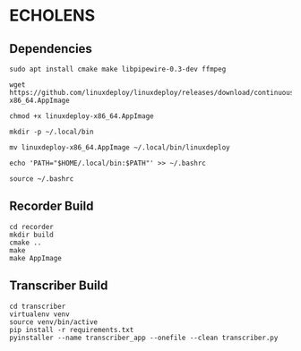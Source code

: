 # ECHOLENS


## Dependencies

```
sudo apt install cmake make libpipewire-0.3-dev ffmpeg
```
```
wget https://github.com/linuxdeploy/linuxdeploy/releases/download/continuous/linuxdeploy-x86_64.AppImage
```
```
chmod +x linuxdeploy-x86_64.AppImage
```
```
mkdir -p ~/.local/bin
```
```
mv linuxdeploy-x86_64.AppImage ~/.local/bin/linuxdeploy
```
```
echo 'PATH="$HOME/.local/bin:$PATH"' >> ~/.bashrc
```
```
source ~/.bashrc
```

## Recorder Build
```
cd recorder
mkdir build
cmake ..
make
make AppImage
```

## Transcriber Build
```
cd transcriber
virtualenv venv
source venv/bin/active
pip install -r requirements.txt
pyinstaller --name transcriber_app --onefile --clean transcriber.py
```